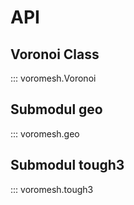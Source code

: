# API

## Voronoi Class

::: voromesh.Voronoi

## Submodul geo

::: voromesh.geo

## Submodul tough3

::: voromesh.tough3
